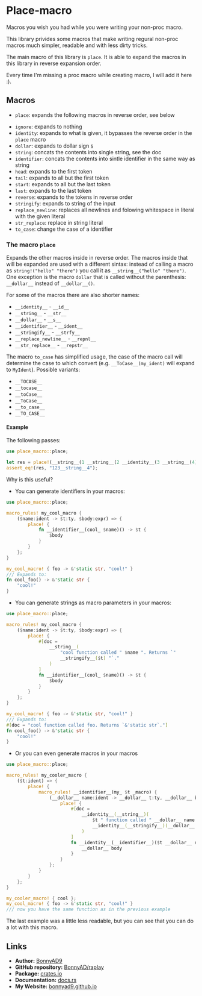 # Place-macro
Macros you wish you had while you were writing your non-proc macro.

This library privides some macros that make writing regural non-proc
macros much simpler, readable and with less dirty tricks.

The main macro of this library is `place`. It is able to expand the macros in
this library in reverse expansion order.

Every time I'm missing a proc macro while creating macro, I will add it
here :).

## Macros
+ `place`: expands the following macros in reverse order, see below
- `ignore`: expands to nothing
- `identity`: expands to what is given, it bypasses the reverse order in the
  `place` macro
- `dollar`: expands to dollar sign `$`
- `string`: concats the contents into single string, see the doc
- `identifier`: concats the contents into sintle identifier in the same way as
  string
- `head`: expands to the first token
- `tail`: expands to all but the first token
- `start`: expands to all but the last token
- `last`: expands to the last token
- `reverse`: expands to the tokens in reverse order
- `stringify`: expands to string of the input
- `replace_newline`: replaces all newlines and folowing whitespace in literal
  with the given literal
- `str_replace`: replace in string literal
- `to_case`: change the case of a identifier

### The macro `place`
Expands the other macros inside in reverse order. The macros inside that will
be expanded are used with a different sintax: instead of calling a macro as
`string!("hello" "there")` you call it as `__string__("hello" "there")`. One
exception is the macro `dollar` that is called without the parenthesis:
`__dollar__` instead of `__dollar__()`.

For some of the macros there are also shorter names:
- `__identity__` - `__id__`
- `__string__` - `__str__`
- `__dollar__` - `__s__`
- `__identifier__` - `__ident__`
- `__stringify__` - `__strfy__`
- `__replace_newline__` - `__repnl__`
- `__str_replace__` - `__repstr__`

The macro `to_case` has simplified usage, the case of the macro call will
determine the case to which convert (e.g. `__ToCase__(my_ident)` will expand to
`MyIdent`). Possible variants:
- `__TOCASE__`
- `__tocase__`
- `__toCase__`
- `__ToCase__`
- `__to_case__`
- `__TO_CASE__`

#### Example
The following passes:
```rust
use place_macro::place;

let res = place!(__string__(1 __string__(2 __identity__(3 __string__(4)))));
assert_eq!(res, "123__string__4");
```

Why is this useful?

- You can generate identifiers in your macros:
```rust
use place_macro::place;

macro_rules! my_cool_macro {
    ($name:ident -> $t:ty, $body:expr) => {
        place! {
            fn __identifier__(cool_ $name)() -> $t {
                $body
            }
        }
    };
}

my_cool_macro! { foo -> &'static str, "cool!" }
/// Expands to:
fn cool_foo() -> &'static str {
    "cool!"
}
```
- You can generate strings as macro parameters in your macros:
```rust
use place_macro::place;

macro_rules! my_cool_macro {
    ($name:ident -> $t:ty, $body:expr) => {
        place! {
            #[doc =
                __string__(
                    "cool function called " $name ". Returns `"
                    __stringify__($t) "`."
                )
            ]
            fn __identifier__(cool_ $name)() -> $t {
                $body
            }
        }
    };
}

my_cool_macro! { foo -> &'static str, "cool!" }
/// Expands to:
#[doc = "cool function called foo. Returns `&'static str`."]
fn cool_foo() -> &'static str {
    "cool!"
}
```
- Or you can even generate macros in your macros
```rust
use place_macro::place;

macro_rules! my_cooler_macro {
    ($t:ident) => {
        place! {
            macro_rules! __identifier__(my_ $t _macro) {
                (__dollar__ name:ident -> __dollar__ t:ty, __dollar__ body:expr) => {
                    place! {
                        #[doc =
                            __identity__(__string__)(
                                $t " function called " __dollar__ name ". Returns `"
                                __identity__(__stringify__)(__dollar__ t) "`."
                            )
                        ]
                        fn __identity__(__identifier__)($t __dollar__ name)() -> __dollar__ t {
                            __dollar__ body
                        }
                    }
                };
            }
        }
    };
}

my_cooler_macro! { cool };
my_cool_macro! { foo -> &'static str, "cool!" }
/// now you have the same function as in the previous example
```
The last example was a little less readable, but you can see that you can do
a lot with this macro.

## Links
- **Author:** [BonnyAD9](https://github.com/BonnyAD9)
- **GitHub repository:** [BonnyAD/raplay](https://github.com/BonnyAD9/place_macro)
- **Package:** [crates.io](https://crates.io/crates/place_macro)
- **Documentation:** [docs.rs](https://docs.rs/place_macro/latest/place_macro/)
- **My Website:** [bonnyad9.github.io](https://bonnyad9.github.io/)

